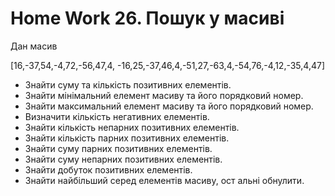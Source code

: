 # Home Work 26. Пошук у масиві

Дан масив 

[16,-37,54,-4,72,-56,47,4, -16,25,-37,46,4,-51,27,-63,4,-54,76,-4,12,-35,4,47] 

- Знайти суму та кількість позитивних елементів.
- Знайти мінімальний елемент масиву та його порядковий номер.
- Знайти максимальний елемент масиву та його порядковий номер.
- Визначити кількість негативних елементів.
- Знайти кількість непарних позитивних елементів.
- Знайти кількість парних позитивних елементів.
- Знайти суму парних позитивних елементів.
- Знайти суму непарних позитивних елементів.
- Знайти добуток позитивних елементів.
- Знайти найбільший серед елементів масиву, ост альні обнулити.
